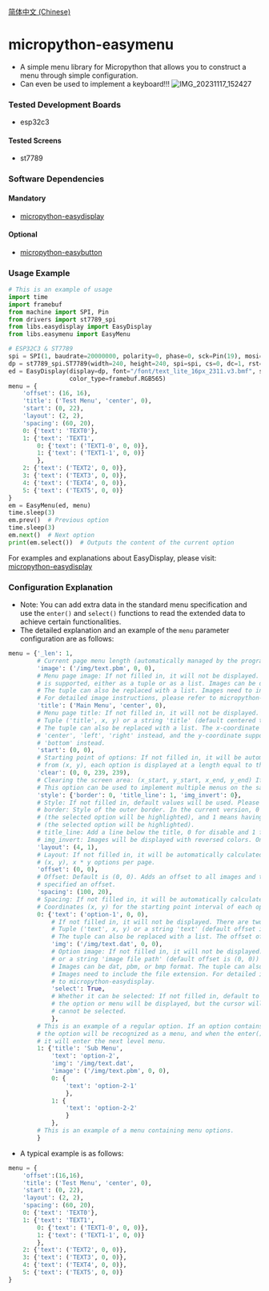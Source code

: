 [简体中文 (Chinese)](./README.ZH-CN.md)
# micropython-easymenu
- A simple menu library for Micropython that allows you to construct a menu through simple configuration.
- Can even be used to implement a keyboard!!!
![IMG_20231117_152427](https://github.com/funnygeeker/micropython-easymenu/assets/96659329/2c880f4a-1556-4ba6-b919-eb7874c2ea18)


### Tested Development Boards
- esp32c3

#### Tested Screens
- st7789

### Software Dependencies

#### Mandatory
- [micropython-easydisplay](https://github.com/funnygeeker/micropython-easydisplay)

#### Optional
- [micropython-easybutton](https://github.com/funnygeeker/micropython-easybutton)

### Usage Example

```python
# This is an example of usage
import time
import framebuf
from machine import SPI, Pin
from drivers import st7789_spi
from libs.easydisplay import EasyDisplay
from libs.easymenu import EasyMenu

# ESP32C3 & ST7789
spi = SPI(1, baudrate=20000000, polarity=0, phase=0, sck=Pin(19), mosi=Pin(18))
dp = st7789_spi.ST7789(width=240, height=240, spi=spi, cs=0, dc=1, rst=11, rotation=1)
ed = EasyDisplay(display=dp, font="/font/text_lite_16px_2311.v3.bmf", show=True, color=0xFFFF, clear=True,
                 color_type=framebuf.RGB565)
menu = {
    'offset': (16, 16),
    'title': ('Test Menu', 'center', 0),
    'start': (0, 22),
    'layout': (2, 2),
    'spacing': (60, 20),
    0: {'text': 'TEXT0'},
    1: {'text': 'TEXT1',
        0: {'text': ('TEXT1-0', 0, 0)},
        1: {'text': ('TEXT1-1', 0, 0)}
        },
    2: {'text': ('TEXT2', 0, 0)},
    3: {'text': ('TEXT3', 0, 0)},
    4: {'text': ('TEXT4', 0, 0)},
    5: {'text': ('TEXT5', 0, 0)}
}
em = EasyMenu(ed, menu)
time.sleep(3)
em.prev()  # Previous option
time.sleep(3)
em.next()  # Next option
print(em.select())  # Outputs the content of the current option
```

For examples and explanations about EasyDisplay, please visit: [micropython-easydisplay](https://github.com/funnygeeker/micropython-easydisplay)

### Configuration Explanation
- Note: You can add extra data in the standard menu specification and use the `enter()` and `select()` functions to read the extended data to achieve certain functionalities.
- The detailed explanation and an example of the `menu` parameter configuration are as follows:
```python
menu = {'_len': 1,
        # Current page menu length (automatically managed by the program, please do not fill in if unnecessary)
        'image': ('/img/text.pbm', 0, 0),
        # Menu page image: If not filled in, it will not be displayed. Tuple ('image file path', x, y) 
        # is supported, either as a tuple or as a list. Images can be dat, pbm, or bmp format. 
        # The tuple can also be replaced with a list. Images need to include the file extension. 
        # For detailed image instructions, please refer to micropython-easydisplay.
        'title': ('Main Menu', 'center', 0),
        # Menu page title: If not filled in, it will not be displayed. There are two formats:
        # Tuple ('title', x, y) or a string 'title' (default centered text, y-coordinate is 0).
        # The tuple can also be replaced with a list. The x-coordinate of the title supports using 
        # 'center', 'left', 'right' instead, and the y-coordinate supports using 'center', 'top', 
        # 'bottom' instead.
        'start': (0, 0),
        # Starting point of options: If not filled in, it will be automatically calculated. Starting
        # from (x, y), each option is displayed at a length equal to the spacing.
        'clear': (0, 0, 239, 239),
        # Clearing the screen area: (x_start, y_start, x_end, y_end) If not filled in, default to full screen. 
        # This option can be used to implement multiple menus on the same screen simultaneously.
        'style': {'border': 0, 'title_line': 1, 'img_invert': 0},
        # Style: If not filled in, default values will be used. Please fill in a dictionary:
        # border: Style of the outer border. In the current version, 0 means no outer border 
        # (the selected option will be highlighted), and 1 means having an outer border 
        # (the selected option will be highlighted).
        # title_line: Add a line below the title, 0 for disable and 1 for enable.
        # img_invert: Images will be displayed with reversed colors. Only applicable to bmp and pbm images.
        'layout': (4, 1),
        # Layout: If not filled in, it will be automatically calculated, but it is recommended to fill in.
        # (x, y), x * y options per page.
        'offset': (0, 0),
        # Offset: Default is (0, 0). Adds an offset to all images and texts in the options that have not 
        # specified an offset.
        'spacing': (100, 20),
        # Spacing: If not filled in, it will be automatically calculated, but it is recommended to fill in. 
        # Coordinates (x, y) for the starting point interval of each option.
        0: {'text': ('option-1', 0, 0),
            # If not filled in, it will not be displayed. There are two formats: 
            # Tuple ('text', x, y) or a string 'text' (default offset is (0, 0)).
            # The tuple can also be replaced with a list. The offset of text can only be expressed as a number.
            'img': ('/img/text.dat', 0, 0),
            # Option image: If not filled in, it will not be displayed. Tuple ('image file path', x, y) 
            # or a string 'image file path' (default offset is (0, 0)) is supported. 
            # Images can be dat, pbm, or bmp format. The tuple can also be replaced with a list. 
            # Images need to include the file extension. For detailed image instructions, please refer 
            # to micropython-easydisplay.
            'select': True,
            # Whether it can be selected: If not filled in, default to False. When select is True, 
            # the option or menu will be displayed, but the cursor will automatically skip this option and 
            # cannot be selected.
            },
        # This is an example of a regular option. If an option contains a key with the number 0, 
        # the option will be recognized as a menu, and when the enter() function is used, 
        # it will enter the next level menu.
        1: {'title': 'Sub Menu',
            'text': 'option-2',
            'img': '/img/text.dat',
            'image': ('/img/text.pbm', 0, 0),
            0: {
                'text': 'option-2-1'
                },
            1: {
                'text': 'option-2-2'
                }
            },
        # This is an example of a menu containing menu options.
        }
```

- A typical example is as follows:
```python
menu = {
    'offset':(16,16),
    'title': ('Test Menu', 'center', 0),
    'start': (0, 22),
    'layout': (2, 2),
    'spacing': (60, 20),
    0: {'text': 'TEXT0'},
    1: {'text': 'TEXT1',
        0: {'text': ('TEXT1-0', 0, 0)},
        1: {'text': ('TEXT1-1', 0, 0)}
        },
    2: {'text': ('TEXT2', 0, 0)},
    3: {'text': ('TEXT3', 0, 0)},
    4: {'text': ('TEXT4', 0, 0)},
    5: {'text': ('TEXT5', 0, 0)}
}
```
